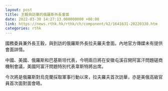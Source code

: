```yaml
---
layout: post
title: 王毅與訪華的俄羅斯外長會面
date: 2022-03-30 14:27:13.000000000 +08:00
link: https://news.rthk.hk/rthk/ch/component/k2/1641631-20220330.htm
categories: rthk
---
```


國務委員兼外長王毅，與到訪的俄羅斯外長拉夫羅夫會面。內地官方傳媒未有提供會面詳情。

中國、美國、俄羅斯和巴基斯坦代表，今明兩日將在安徽屯溪召開阿富汗問題磋商機制會議，美國阿富汗問題特別代表韋斯特將出席。

今次將是俄羅斯對烏克蘭採取軍事行動以來，拉夫羅夫首次訪華，亦是美俄高級官員首次面對面會晤。
